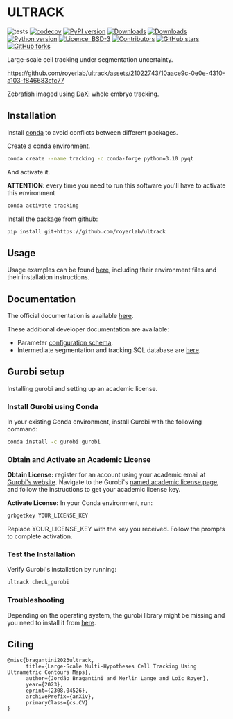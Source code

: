 # ULTRACK

![tests](https://github.com/royerlab/ultrack/actions/workflows/test_pull_request.yml/badge.svg)
[![codecov](https://codecov.io/gh/royerlab/ultrack/branch/main/graph/badge.svg?token=9FFo4zNtYP)](https://codecov.io/gh/royerlab/ultrack)
[![PyPI version](https://badge.fury.io/py/ultrack.svg)](https://badge.fury.io/py/ultrack)
[![Downloads](https://pepy.tech/badge/ultrack)](https://pepy.tech/project/ultrack)
[![Downloads](https://pepy.tech/badge/ultrack/month)](https://pepy.tech/project/ultrack)
[![Python version](https://img.shields.io/pypi/pyversions/ultrack)](https://pypistats.org/packages/ultrack)
[![Licence: BSD-3](https://img.shields.io/github/license/royerlab/ultrack)](https://github.com/royerlab/ultrack/blob/main/LICENSE)
[![Contributors](https://img.shields.io/github/contributors-anon/royerlab/ultrack)](https://github.com/royerlab/ultrack/graphs/contributors)
[![GitHub stars](https://img.shields.io/github/stars/royerlab/ultrack?style=social)](https://github.com/royerlab/ultrack/)
[![GitHub forks](https://img.shields.io/github/forks/royerlab/ultrack?style=social)](https://git:hub.com/royerlab/ultrack/)

Large-scale cell tracking under segmentation uncertainty.

https://github.com/royerlab/ultrack/assets/21022743/10aace9c-0e0e-4310-a103-f846683cfc77

Zebrafish imaged using [DaXi](https://www.nature.com/articles/s41592-022-01417-2) whole embryo tracking.

## Installation

Install [conda](https://docs.conda.io/projects/conda/en/latest/user-guide/install/index.html) to avoid conflicts between different packages.

Create a conda environment.

```bash
conda create --name tracking -c conda-forge python=3.10 pyqt
```

And activate it.

**ATTENTION**: every time you need to run this software you'll have to activate this environment

```bash
conda activate tracking
```

Install the package from github:

```bash
pip install git+https://github.com/royerlab/ultrack
```

## Usage

Usage examples can be found [here](examples), including their environment files and their installation instructions.

## Documentation

The official documentation is available [here](https://royerlab.github.io/ultrack/).

These additional developer documentation are available:

- Parameter [configuration schema](ultrack/config/README.md).
- Intermediate segmentation and tracking SQL database are [here](ultrack/core/README.md).

## Gurobi setup

Installing gurobi and setting up an academic license.

### Install Gurobi using Conda

In your existing Conda environment, install Gurobi with the following command:

```bash
conda install -c gurobi gurobi
```

### Obtain and Activate an Academic License

**Obtain License:** register for an account using your academic email at [Gurobi's website](https://portal.gurobi.com/iam/login/). Navigate to the Gurobi's [named academic license page](https://www.gurobi.com/features/academic-named-user-license/), and follow the instructions to get your academic license key.

**Activate License:** In your Conda environment, run:

```bash
grbgetkey YOUR_LICENSE_KEY
```

Replace YOUR_LICENSE_KEY with the key you received. Follow the prompts to complete activation.

### Test the Installation

Verify Gurobi's installation by running:

```bash
ultrack check_gurobi
```

### Troubleshooting

Depending on the operating system, the gurobi library might be missing and you need to install it from [here](https://www.gurobi.com/downloads/gurobi-software).

## Citing

```
@misc{bragantini2023ultrack,
      title={Large-Scale Multi-Hypotheses Cell Tracking Using Ultrametric Contours Maps},
      author={Jordão Bragantini and Merlin Lange and Loïc Royer},
      year={2023},
      eprint={2308.04526},
      archivePrefix={arXiv},
      primaryClass={cs.CV}
}
```
